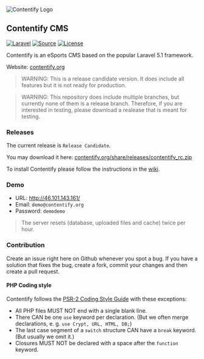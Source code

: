 ![Contentify Logo](http://www.contentify.org/share/img/logo_180.png)

## Contentify CMS

[![Laravel](https://img.shields.io/badge/Laravel-5.1-orange.svg?style=flat-square)](http://laravel.com)
[![Source](http://img.shields.io/badge/source-Contentify/Contentify-blue.svg?style=flat-square)](https://github.com/Contentify/Contentify)
[![License](http://img.shields.io/badge/license-MIT-brightgreen.svg?style=flat-square)](https://tldrlegal.com/license/mit-license)

Contentify is an eSports CMS based on the popular Laravel 5.1 framework.

Website: [contentify.org](http://contentify.org/)

> WARNING: This is a release candidate version. It does include all features but it is not ready for production.

> WARNING: This repository does include multiple branches, but currently none of them is a release branch. Therefore, if you are interested in testing, please download a realease that is meant for testing.

### Releases

The current release is `Release Candidate`.

You may download it here: [contentify.org/share/releases/contentify_rc.zip](http://contentify.org/share/releases/contentify_rc.zip)

To install Contentify please follow the instructions in the [wiki](https://github.com/Contentify/Contentify/wiki/Installation).

### Demo

* URL: http://46.101.143.161/
* Email: `demo@contentify.org`
* Password: `demodemo`

> The server resets (database, uploaded files and cache) twice per hour.

### Contribution

Create an issue right here on Github whenever you spot a bug. If you have a solution that fixes the bug, create a fork, commit your changes and then create a pull request.

#### PHP Coding style

Contentify follows the [PSR-2 Coding Style Guide](https://github.com/php-fig/fig-standards/blob/master/accepted/PSR-2-coding-style-guide.md) with these exceptions:

* All PHP files MUST NOT end with a single blank line.
* There CAN be one `use` keyword per declaration. (But we often merge declarations, e. g. `use Crypt, URL, HTML, DB;`)
* The last case segment of a `switch` structure CAN have a `break` keyword. (But usually we omit it.)
* Closures MUST NOT be declared with a space after the `function` keyword.
